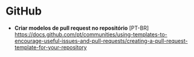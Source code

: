 # GitHub

- **Criar modelos de pull request no repositório** [PT-BR] \
https://docs.github.com/pt/communities/using-templates-to-encourage-useful-issues-and-pull-requests/creating-a-pull-request-template-for-your-repository